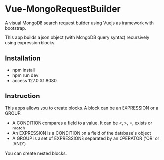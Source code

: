 # Vue-MongoRequestBuilder

A visual MongoDB search request builder using Vuejs as framework with bootstrap.

This app builds a json object (with MongoDB query syntax) recursively using expression blocks.

## Installation

*  npm install
*  npm run dev
*  access 127.0.0.1:8080

## Instruction

This apps allows you to create blocks. A block can be an EXPRESSION or a GROUP.
*  A CONDITION compares a field to a value. It can be <, >, =, exists or match
*  An EXPRESSION is a CONDITION on a field of the database's object
*  A GROUP is a set of EXPRESSIONS separated by an OPERATOR ('OR' or 'AND')

You can create nested blocks.
